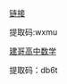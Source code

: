 [链接](https://pan.baidu.com/s/1u9csPM-wdkDV6LEcjPSkcg) 

提取码:wxmu

[建哥高中数学](https://pan.baidu.com/s/1nUiDkmvihDyayjNStHtVNQ) 

提取码：db6t
